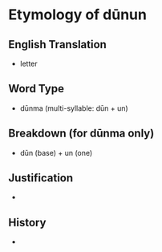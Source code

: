 # Etymology of dūnun

## English Translation
- letter

## Word Type
- dūnma (multi-syllable: dūn + un)

## Breakdown (for dūnma only)
- dūn (base) + un (one)

## Justification
- 

## History
- 
